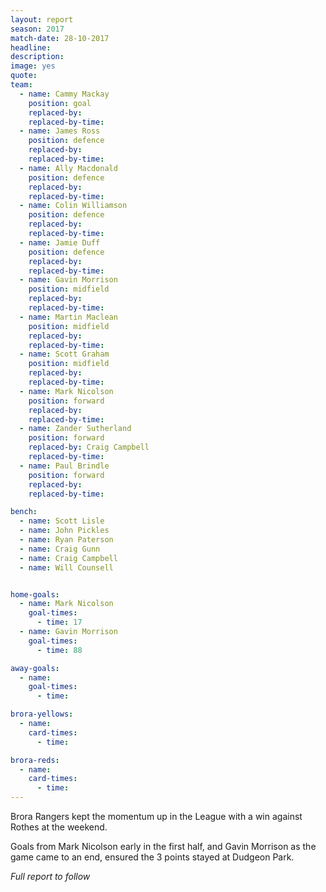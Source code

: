 ```yaml
---
layout: report
season: 2017
match-date: 28-10-2017
headline:
description:
image: yes
quote:
team:
  - name: Cammy Mackay
    position: goal
    replaced-by:
    replaced-by-time:
  - name: James Ross
    position: defence
    replaced-by:
    replaced-by-time:
  - name: Ally Macdonald
    position: defence
    replaced-by:
    replaced-by-time:
  - name: Colin Williamson
    position: defence
    replaced-by:
    replaced-by-time:
  - name: Jamie Duff
    position: defence
    replaced-by:
    replaced-by-time:
  - name: Gavin Morrison
    position: midfield
    replaced-by:
    replaced-by-time:
  - name: Martin Maclean
    position: midfield
    replaced-by:
    replaced-by-time:
  - name: Scott Graham
    position: midfield
    replaced-by:
    replaced-by-time:
  - name: Mark Nicolson
    position: forward
    replaced-by:
    replaced-by-time:
  - name: Zander Sutherland
    position: forward
    replaced-by: Craig Campbell
    replaced-by-time:
  - name: Paul Brindle
    position: forward
    replaced-by:
    replaced-by-time:

bench:
  - name: Scott Lisle
  - name: John Pickles
  - name: Ryan Paterson
  - name: Craig Gunn
  - name: Craig Campbell
  - name: Will Counsell


home-goals:
  - name: Mark Nicolson
    goal-times:
      - time: 17
  - name: Gavin Morrison
    goal-times:
      - time: 88

away-goals:
  - name:
    goal-times:
      - time:

brora-yellows:
  - name:
    card-times:
      - time:

brora-reds:
  - name:
    card-times:
      - time:
---
```

Brora Rangers kept the momentum up in the League with a win against Rothes at the weekend.

Goals from Mark Nicolson early in the first half, and Gavin Morrison as the game came to an end, ensured the 3 points stayed at Dudgeon Park.

*Full report to follow*
